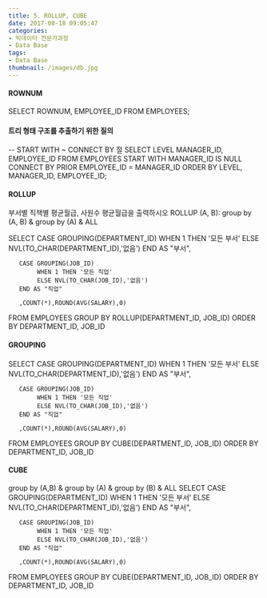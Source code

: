 ```yaml
---
title: 5. ROLLUP, CUBE
date: 2017-08-18 09:05:47
categories:
- 빅데이터 전문가과정
- Data Base
tags:
- Data Base
thumbnail: /images/db.jpg
---
```

#### ROWNUM
SELECT ROWNUM, EMPLOYEE_ID
FROM EMPLOYEES;

#### 트리 형태 구조를 추출하기 위한 질의
-- START WITH ~ CONNECT BY 절
SELECT LEVEL MANAGER_ID, EMPLOYEE_ID
FROM EMPLOYEES
START WITH MANAGER_ID IS NULL
CONNECT BY PRIOR EMPLOYEE_ID = MANAGER_ID
ORDER BY LEVEL, MANAGER_ID, EMPLOYEE_ID;

#### ROLLUP
부서별 직책별 평균월급, 사원수 평균월급을 출력하시오
ROLLUP (A, B):  group by (A, B) & group by (A) & ALL

SELECT CASE GROUPING(DEPARTMENT_ID)
            WHEN 1 THEN '모든 부서'
            ELSE NVL(TO_CHAR(DEPARTMENT_ID),'없음')
       END AS "부서",

       CASE GROUPING(JOB_ID)
            WHEN 1 THEN '모든 직업'
            ELSE NVL(TO_CHAR(JOB_ID),'없음')
       END AS "직업"

       ,COUNT(*),ROUND(AVG(SALARY),0)
FROM EMPLOYEES
GROUP BY ROLLUP(DEPARTMENT_ID, JOB_ID)
ORDER BY DEPARTMENT_ID, JOB_ID


#### GROUPING
SELECT CASE GROUPING(DEPARTMENT_ID)
            WHEN 1 THEN '모든 부서'
            ELSE NVL(TO_CHAR(DEPARTMENT_ID),'없음')
       END AS "부서",

       CASE GROUPING(JOB_ID)
            WHEN 1 THEN '모든 직업'
            ELSE NVL(TO_CHAR(JOB_ID),'없음')
       END AS "직업"

       ,COUNT(*),ROUND(AVG(SALARY),0)
FROM EMPLOYEES
GROUP BY CUBE(DEPARTMENT_ID, JOB_ID)
ORDER BY DEPARTMENT_ID, JOB_ID


#### CUBE
group by (A,B) & group by (A) & group by (B) & ALL
SELECT CASE GROUPING(DEPARTMENT_ID)
            WHEN 1 THEN '모든 부서'
            ELSE NVL(TO_CHAR(DEPARTMENT_ID),'없음')
       END AS "부서",
            
       CASE GROUPING(JOB_ID)
            WHEN 1 THEN '모든 직업'
            ELSE NVL(TO_CHAR(JOB_ID),'없음')
       END AS "직업"

       ,COUNT(*),ROUND(AVG(SALARY),0)
FROM EMPLOYEES
GROUP BY CUBE(DEPARTMENT_ID, JOB_ID)
ORDER BY DEPARTMENT_ID, JOB_ID
